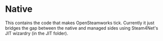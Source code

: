 # Native
This contains the code that makes OpenSteamworks tick.
Currently it just bridges the gap between the native and managed sides using Steam4Net's JIT wizardry (in the JIT folder).